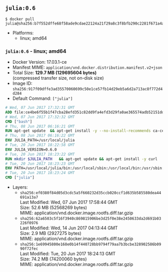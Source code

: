 ## `julia:0.6`

```console
$ docker pull julia@sha256:b7f552dffe68f58ade9cdae22124a21f29a8c3f8bfb290c2281f671a4af217ee
```

-	Platforms:
	-	linux; amd64

### `julia:0.6` - linux; amd64

-	Docker Version: 17.03.1-ce
-	Manifest MIME: `application/vnd.docker.distribution.manifest.v2+json`
-	Total Size: **129.7 MB (129695604 bytes)**  
	(compressed transfer size, not on-disk size)
-	Image ID: `sha256:917f09dffe3ad35570060699c50e1ce57fb14d29eb5a6d2a713ac8f772d4d284`
-	Default Command: `["julia"]`

```dockerfile
# Wed, 07 Jun 2017 17:32:31 GMT
ADD file:ce4be6f55b1f47cba28efd351c82dd9fa4efd3d29fa0ae365574adb52151dda1 in / 
# Wed, 07 Jun 2017 17:32:32 GMT
CMD ["bash"]
# Thu, 08 Jun 2017 06:16:21 GMT
RUN apt-get update 	&& apt-get install -y --no-install-recommends ca-certificates 	&& rm -rf /var/lib/apt/lists/*
# Thu, 08 Jun 2017 06:16:22 GMT
ENV JULIA_PATH=/usr/local/julia
# Tue, 20 Jun 2017 18:22:58 GMT
ENV JULIA_VERSION=0.6.0
# Tue, 20 Jun 2017 18:23:22 GMT
RUN mkdir $JULIA_PATH 	&& apt-get update && apt-get install -y curl 	&& curl -sSL "https://julialang-s3.julialang.org/bin/linux/x64/${JULIA_VERSION%[.-]*}/julia-${JULIA_VERSION}-linux-x86_64.tar.gz" -o julia.tar.gz 	&& curl -sSL "https://julialang-s3.julialang.org/bin/linux/x64/${JULIA_VERSION%[.-]*}/julia-${JULIA_VERSION}-linux-x86_64.tar.gz.asc" -o julia.tar.gz.asc 	&& export GNUPGHOME="$(mktemp -d)" 	&& gpg --keyserver ha.pool.sks-keyservers.net --recv-keys 3673DF529D9049477F76B37566E3C7DC03D6E495 	&& gpg --batch --verify julia.tar.gz.asc julia.tar.gz 	&& rm -r "$GNUPGHOME" julia.tar.gz.asc 	&& tar -xzf julia.tar.gz -C $JULIA_PATH --strip-components 1 	&& rm -rf /var/lib/apt/lists/* julia.tar.gz*
# Tue, 20 Jun 2017 18:23:23 GMT
ENV PATH=/usr/local/julia/bin:/usr/local/sbin:/usr/local/bin:/usr/sbin:/usr/bin:/sbin:/bin
# Tue, 20 Jun 2017 18:23:24 GMT
CMD ["julia"]
```

-	Layers:
	-	`sha256:ef0380f84d05d3cdc5a5f660232d35ccb020ccf1d635b585580dea44691a13a7`  
		Last Modified: Wed, 07 Jun 2017 17:58:44 GMT  
		Size: 52.6 MB (52568269 bytes)  
		MIME: application/vnd.docker.image.rootfs.diff.tar.gzip
	-	`sha256:62a6503c5f16f3940c869815906be3d25f0e38e2450633da2d691b03226f0976`  
		Last Modified: Wed, 14 Jun 2017 04:13:44 GMT  
		Size: 2.9 MB (2927275 bytes)  
		MIME: application/vnd.docker.image.rootfs.diff.tar.gzip
	-	`sha256:1e69945800e168e0b14f440728bb9794f79aa7b3bcbe328902586b0990f72fec`  
		Last Modified: Tue, 20 Jun 2017 18:24:13 GMT  
		Size: 74.2 MB (74200060 bytes)  
		MIME: application/vnd.docker.image.rootfs.diff.tar.gzip
